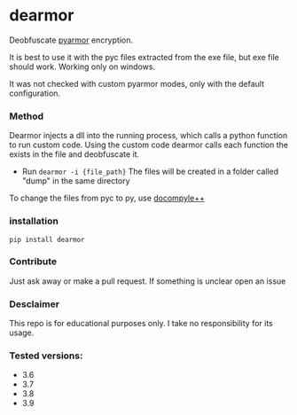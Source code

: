 # dearmor
Deobfuscate [pyarmor](https://pypi.org/project/pyarmor/) encryption.

It is best to use it with the pyc files extracted from the exe file, but exe file should work.
Working only on windows.

It was not checked with custom pyarmor modes, only with the default configuration.

### Method
Dearmor injects a dll into the running process, which calls a python function to run custom code. Using the custom code dearmor calls each function the exists in the file and deobfuscate it.

- Run `dearmor -i {file_path}`
The files will be created in a folder called "dump" in the same directory

To change the files from pyc to py, use [docompyle++](https://github.com/zrax/pycdc)

### installation
`pip install dearmor`

### Contribute
Just ask away or make a pull request.
If something is unclear open an issue

### Desclaimer
This repo is for educational purposes only. I take no responsibility for its usage. 

### Tested versions:
- 3.6
- 3.7
- 3.8
- 3.9
